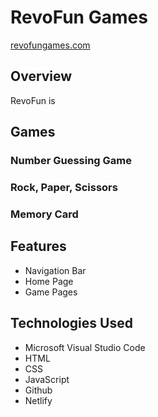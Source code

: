 <!-- [![Review Assignment Due Date](https://classroom.github.com/assets/deadline-readme-button-22041afd0340ce965d47ae6ef1cefeee28c7c493a6346c4f15d667ab976d596c.svg)](https://classroom.github.com/a/pUNCiVii) -->

# RevoFun Games
[revofungames.com](revofungames.com)

## Overview
RevoFun is 

## Games
### Number Guessing Game

### Rock, Paper, Scissors

### Memory Card

## Features
* Navigation Bar
* Home Page
* Game Pages

## Technologies Used
* Microsoft Visual Studio Code
* HTML
* CSS
* JavaScript
* Github
* Netlify